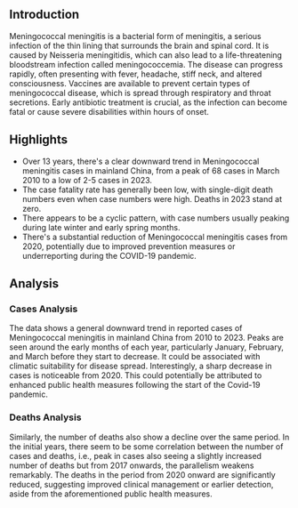 ## Introduction

Meningococcal meningitis is a bacterial form of meningitis, a serious infection of the thin lining that surrounds the brain and spinal cord. It is caused by Neisseria meningitidis, which can also lead to a life-threatening bloodstream infection called meningococcemia. The disease can progress rapidly, often presenting with fever, headache, stiff neck, and altered consciousness. Vaccines are available to prevent certain types of meningococcal disease, which is spread through respiratory and throat secretions. Early antibiotic treatment is crucial, as the infection can become fatal or cause severe disabilities within hours of onset.

## Highlights

- Over 13 years, there's a clear downward trend in Meningococcal meningitis cases in mainland China, from a peak of 68 cases in March 2010 to a low of 2-5 cases in 2023.<br/>
- The case fatality rate has generally been low, with single-digit death numbers even when case numbers were high. Deaths in 2023 stand at zero.<br/>
- There appears to be a cyclic pattern, with case numbers usually peaking during late winter and early spring months.<br/>
- There's a substantial reduction of Meningococcal meningitis cases from 2020, potentially due to improved prevention measures or underreporting during the COVID-19 pandemic.

## Analysis

### Cases Analysis
The data shows a general downward trend in reported cases of Meningococcal meningitis in mainland China from 2010 to 2023. Peaks are seen around the early months of each year, particularly January, February, and March before they start to decrease. It could be associated with climatic suitability for disease spread. Interestingly, a sharp decrease in cases is noticeable from 2020. This could potentially be attributed to enhanced public health measures following the start of the Covid-19 pandemic.

### Deaths Analysis
Similarly, the number of deaths also show a decline over the same period. In the initial years, there seem to be some correlation between the number of cases and deaths, i.e., peak in cases also seeing a slightly increased number of deaths but from 2017 onwards, the parallelism weakens remarkably. The deaths in the period from 2020 onward are significantly reduced, suggesting improved clinical management or earlier detection, aside from the aforementioned public health measures.
